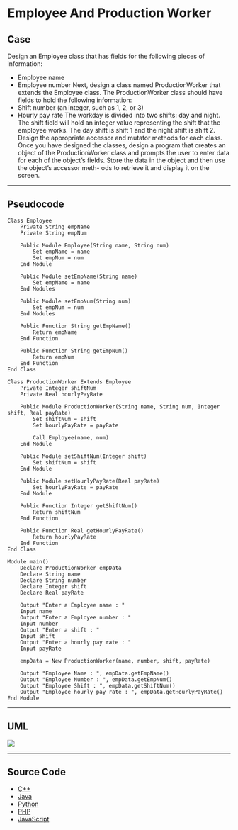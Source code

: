 # Employee And Production Worker

## Case

Design an Employee class that has fields for the following pieces of information:

- Employee name
- Employee number
  Next, design a class named ProductionWorker that extends the Employee class.
  The ProductionWorker class should have fields to hold the following information:
- Shift number (an integer, such as 1, 2, or 3)
- Hourly pay rate
  The workday is divided into two shifts: day and night. The shift field will hold an
  integer value representing the shift that the employee works. The day shift is shift 1
  and the night shift is shift 2. Design the appropriate accessor and mutator methods
  for each class.
  Once you have designed the classes, design a program that creates an object of the
  ProductionWorker class and prompts the user to enter data for each of the
  object’s fields. Store the data in the object and then use the object’s accessor meth-
  ods to retrieve it and display it on the screen.

<hr>

## Pseudocode

```
Class Employee
    Private String empName
    Private String empNum

    Public Module Employee(String name, String num)
        Set empName = name
        Set empNum = num
    End Module

    Public Module setEmpName(String name)
        Set empName = name
    End Modules

    Public Module setEmpNum(String num)
        Set empNum = num
    End Modules

    Public Function String getEmpName()
        Return empName
    End Function

    Public Function String getEmpNum()
        Return empNum
    End Function
End Class

Class ProductionWorker Extends Employee
    Private Integer shiftNum
    Private Real hourlyPayRate

    Public Module ProductionWorker(String name, String num, Integer shift, Real payRate)
        Set shiftNum = shift
        Set hourlyPayRate = payRate

        Call Employee(name, num)
    End Module

    Public Module setShiftNum(Integer shift)
        Set shiftNum = shift
    End Module

    Public Module setHourlyPayRate(Real payRate)
        Set hourlyPayRate = payRate
    End Module

    Public Function Integer getShiftNum()
        Return shiftNum
    End Function

    Public Function Real getHourlyPayRate()
        Return hourlyPayRate
    End Function
End Class

Module main()
    Declare ProductionWorker empData
    Declare String name
    Declare String number
    Declare Integer shift
    Declare Real payRate

    Output "Enter a Employee name : "
    Input name
    Output "Enter a Employee number : "
    Input number
    Output "Enter a shift : "
    Input shift
    Output "Enter a hourly pay rate : "
    Input payRate

    empData = New ProductionWorker(name, number, shift, payRate)

    Output "Employee Name : ", empData.getEmpName()
    Output "Employee Number : ", empData.getEmpNum()
    Output "Employee Shift : ", empData.getShiftNum()
    Output "Employee hourly pay rate : ", empData.getHourlyPayRate()
End Module

```

<hr>

## UML

<img src=".png"  >

<hr>

## Source Code

- [C++](employeeAndProductionWorker.cpp)
- [Java](.java)
- [Python](.py)
- [PHP](.php)
- [JavaScript](.js)
